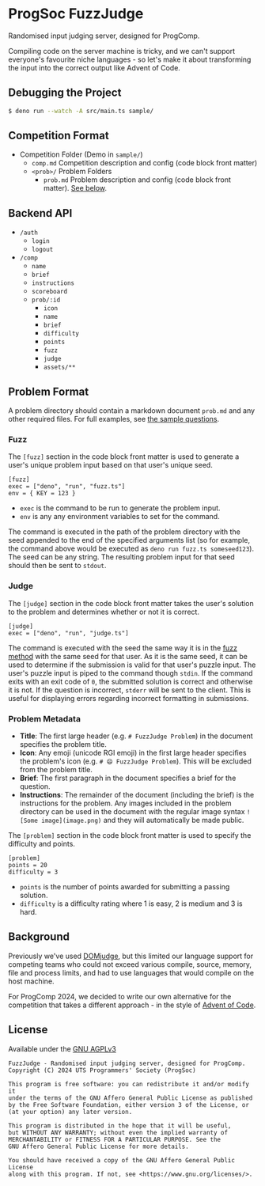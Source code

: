 # ProgSoc FuzzJudge

Randomised input judging server, designed for ProgComp.

Compiling code on the server machine is tricky, and we can't support everyone's favourite niche languages - so let's make it about transforming the input into the correct output like Advent of Code.

## Debugging the Project

```sh
$ deno run --watch -A src/main.ts sample/
```

## Competition Format

- Competition Folder (Demo in `sample/`)
  - `comp.md` Competition description and config (code block front matter)
  - `<prob>/` Problem Folders
    - `prob.md` Problem description and config (code block front matter). [See below](#problem-format).

## Backend API

- `/auth`
  - `login`
  - `logout`
- `/comp`
  - `name`
  - `brief`
  - `instructions`
  - `scoreboard`
  - `prob/:id`
    - `icon`
    - `name`
    - `brief`
    - `difficulty`
    - `points`
    - `fuzz`
    - `judge`
    - `assets/**`

## Problem Format

A problem directory should contain a markdown document `prob.md` and any other required files. For full examples, see [the sample questions](https://github.com/ProgSoc/FuzzJudge/tree/main/sample).

### Fuzz

The `[fuzz]` section in the code block front matter is used to generate a user's unique problem input based on that user's unique seed.

```
[fuzz]
exec = ["deno", "run", "fuzz.ts"]
env = { KEY = 123 }
```

- `exec` is the command to be run to generate the problem input.
- `env` is any any environment variables to set for the command.

The command is executed in the path of the problem directory with the seed appended to the end of the specified arguments list (so for example, the command above would be executed as `deno run fuzz.ts someseed123`). The seed can be any string. The resulting problem input for that seed should then be sent to `stdout`.

### Judge

The `[judge]` section in the code block front matter takes the user's solution to the problem and determines whether or not it is correct.

```
[judge]
exec = ["deno", "run", "judge.ts"]
```

The command is executed with the seed the same way it is in the [fuzz method](#fuzz) with the same seed for that user. As it is the same seed, it can be used to determine if the submission is valid for that user's puzzle input. The user's puzzle input is piped to the command though `stdin`. If the command exits with an exit code of `0`, the submitted solution is correct and otherwise it is not. If the question is incorrect, `stderr` will be sent to the client. This is useful for displaying errors regarding incorrect formatting in submissions.

### Problem Metadata

- **Title**: The first large header (e.g. `# FuzzJudge Problem`) in the document specifies the problem title.
- **Icon**: Any emoji (unicode RGI emoji) in the first large header specifies the problem's icon (e.g. `# 😄 FuzzJudge Problem`). This will be excluded from the problem title.
- **Brief**: The first paragraph in the document specifies a brief for the question.
- **Instructions**: The remainder of the document (including the brief) is the instructions for the problem. Any images included in the problem directory can be used in the document with the regular image syntax `![Some image](image.png)` and they will automatically be made public.

The `[problem]` section in the code block front matter is used to specify the difficulty and points.

```
[problem]
points = 20
difficulty = 3
```

- `points` is the number of points awarded for submitting a passing solution.
- `difficulty` is a difficulty rating where 1 is easy, 2 is medium and 3 is hard.

## Background

Previously we've used [DOMjudge](https://www.domjudge.org), but this limited our language support for competing teams who could not exceed various compile, source, memory, file and process limits, and had to use languages that would compile on the host machine.

For ProgComp 2024, we decided to write our own alternative for the competition that takes a different approach - in the style of [Advent of Code](https://adventofcode.com/).

## License

Available under the [GNU AGPLv3](./LICENSE.md)

```
FuzzJudge - Randomised input judging server, designed for ProgComp.
Copyright (C) 2024 UTS Programmers' Society (ProgSoc)

This program is free software: you can redistribute it and/or modify it
under the terms of the GNU Affero General Public License as published
by the Free Software Foundation, either version 3 of the License, or
(at your option) any later version.

This program is distributed in the hope that it will be useful,
but WITHOUT ANY WARRANTY; without even the implied warranty of
MERCHANTABILITY or FITNESS FOR A PARTICULAR PURPOSE. See the
GNU Affero General Public License for more details.

You should have received a copy of the GNU Affero General Public License
along with this program. If not, see <https://www.gnu.org/licenses/>.
```
